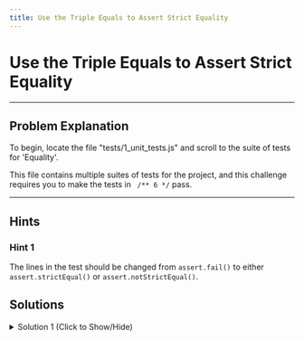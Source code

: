 ```yaml
---
title: Use the Triple Equals to Assert Strict Equality
---
```

# Use the Triple Equals to Assert Strict Equality

---
## Problem Explanation
To begin, locate the file "tests/1_unit_tests.js" and scroll to the suite of tests for 'Equality'.

This file contains multiple suites of tests for the project, and this challenge requires you to make the tests in ``` /** 6 */``` pass.


---
## Hints

### Hint 1

The lines in the test should be changed from `assert.fail()` to either `assert.strictEqual()` or `assert.notStrictEqual()`.

## Solutions

<details><summary>Solution 1 (Click to Show/Hide)</summary>

```js
/** 6 - .strictEqual(), .notStrictEqual() **/
// .strictEqual() compares objects using '==='
test('#strictEqual, #notStrictEqual', function() {
  assert.notStrictEqual(6, '6');
  assert.strictEqual(6, 3 * 2);
  assert.strictEqual(6 * '2', 12);
  assert.notStrictEqual([1, 'a', {}], [1, 'a', {}]);
});
```
</details>